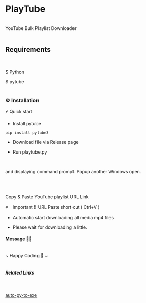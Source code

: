 # PlayTube

<br>
YouTube Bulk Playlist Downloader
<br>
<br>

## Requirements

<br>

$ Python

$ pytube
<br>
<br>
### ⚙️ Installation

⚡  Quick start

* Install pytube

```
pip install pytube3
```

* Download file via Release page

* Run playtube.py

<br>

and displaying command prompt.
Popup another Windows open.

<br>
<br>

Copy & Paste YouTube playlist URL Link 
   
※　Important !! URL Paste short cut ( Ctrl+V )
  
* Automatic start downloading all media mp4 files
  
* Please wait for downloading a little.

#### Message 🤗🤗

<br>
~ Happy Coding 🤪 ~
<br>
<br>

##### Related Links

<br>

[auto-py-to-exe](https://github.com/brentvollebregt/auto-py-to-exe)

<br>
<br>





